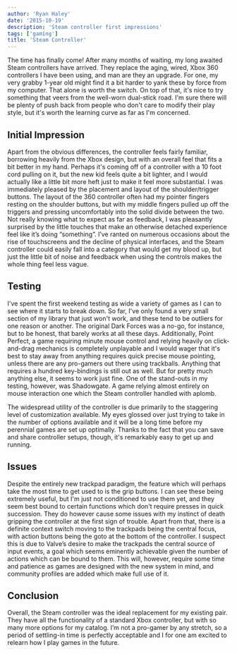 ```yaml
---
author: 'Ryan Haley'
date: '2015-10-19'
description: 'Steam controller first impressions'
tags: ['gaming']
title: 'Steam Controller'
---
```


The time has finally come! After many months of waiting, my long awaited Steam controllers have arrived. They replace the aging, wired, Xbox 360 controllers I have been using, and man are they an upgrade. For one, my very grabby 1-year old might find it a bit harder to yank these by force from my computer. That alone is worth the switch. On top of that, it's nice to try something that veers from the well-worn dual-stick road. I'm sure there will be plenty of push back from people who don't care to modify their play style, but it's worth the learning curve as far as I'm concerned.

## Initial Impression

Apart from the obvious differences, the controller feels fairly familiar, borrowing heavily from the Xbox design, but with an overall feel that fits a bit better in my hand. Perhaps it's coming off of a controller with a 10 foot cord pulling on it, but the new kid feels quite a bit lighter, and I would actually like a little bit more heft just to make it feel more substantial. I was immediately pleased by the placement and layout of the shoulder/trigger buttons. The layout of the 360 controller often had my pointer fingers resting on the shoulder buttons, but with my middle fingers pulled up off the triggers and pressing uncomfortably into the solid divide between the two. Not really knowing what to expect as far as feedback, I was pleasantly surprised by the little touches that make an otherwise detached experience feel like it’s doing “something”. I’ve ranted on numerous occasions about the rise of touchscreens and the decline of physical interfaces, and the Steam controller could easily fall into a category that would get my blood up, but just the little bit of noise and feedback when using the controls makes the whole thing feel less vague.

## Testing

I've spent the first weekend testing as wide a variety of games as I can to see where it starts to break down. So far, I've only found a very small section of my library that just won't work, and these tend to be outliers for one reason or another. The original Dark Forces was a no-go, for instance, but to be honest, that barely works at all these days. Additionally, Point Perfect, a game requiring minute mouse control and relying heavily on click-and-drag mechanics is completely unplayable and I would wager that it's best to stay away from anything requires quick precise mouse pointing, unless there are any pro-gamers out there using trackballs. Anything that requires a hundred key-bindings is still out as well. But for pretty much anything else, it seems to work just fine. One of the stand-outs in my testing, however, was Shadowgate. A game relying almost entirely on mouse interaction one which the Steam controller handled with aplomb.

The widespread utility of the controller is due primarily to the staggering level of customization available. My eyes glossed over just trying to take in the number of options available and it will be a long time before my perennial games are set up optimally. Thanks to the fact that you can save and share controller setups, though, it's remarkably easy to get up and running.

## Issues

Despite the entirely new trackpad paradigm, the feature which will perhaps take the most time to get used to is the grip buttons. I can see these being extremely useful, but I'm just not conditioned to use them yet, and they seem best bound to certain functions which don't require presses in quick succession. They do however cause some issues with my instinct of death gripping the controller at the first sign of trouble. Apart from that, there is a definite context switch moving to the trackpads being the central focus, with action buttons being the goto at the bottom of the controller. I suspect this is due to Valve’s desire to make the trackpads the central source of input events, a goal which seems eminently achievable given the number of actions which can be bound to them. This will, however, require some time and patience as games are designed with the new system in mind, and community profiles are added which make full use of it.

## Conclusion

Overall, the Steam controller was the ideal replacement for my existing pair. They have all the functionality of a standard Xbox controller, but with so many more options for my catalog. I’m not a pro-gamer by any stretch, so a period of settling-in time is perfectly acceptable and I for one am excited to relearn how I play games in the future.
